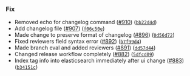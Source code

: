 ### Fix
* Removed echo for changelog command ([#910](https://github.com/amundsen-io/amundsenfrontendlibrary/issues/910)) ([`bb22d4d`](https://github.com/amundsen-io/amundsenfrontendlibrary/commit/bb22d4d2babc015752c2dd38d3a3c380ab62473e))
* Add changelog file ([#907](https://github.com/amundsen-io/amundsenfrontendlibrary/issues/907)) ([`f06c50e`](https://github.com/amundsen-io/amundsenfrontendlibrary/commit/f06c50e03372a76472e523d222cc14db553f8fee))
* Made change to preserve format of changelog ([#896](https://github.com/amundsen-io/amundsenfrontendlibrary/issues/896)) ([`0d56d72`](https://github.com/amundsen-io/amundsenfrontendlibrary/commit/0d56d7228c4bd5e4a484e896390f322a77704f11))
* Fixed reviewers field syntax error ([#892](https://github.com/amundsen-io/amundsenfrontendlibrary/issues/892)) ([`b7f99d4`](https://github.com/amundsen-io/amundsenfrontendlibrary/commit/b7f99d4abef2c8468550b151678cfa1b317d35d6))
* Made branch eval and added reviewers ([#891](https://github.com/amundsen-io/amundsenfrontendlibrary/issues/891)) ([`dd57d44`](https://github.com/amundsen-io/amundsenfrontendlibrary/commit/dd57d445f3e76d2deb558df67a62e1fbcb1826df))
* Changed release workflow completely ([#882](https://github.com/amundsen-io/amundsenfrontendlibrary/issues/882)) ([`5dfcd09`](https://github.com/amundsen-io/amundsenfrontendlibrary/commit/5dfcd09feb6b28d4fa2921ed21d545b319e46e95))
* Index tag info into elasticsearch immediately after ui change ([#883](https://github.com/amundsen-io/amundsenfrontendlibrary/issues/883)) ([`b34151c`](https://github.com/amundsen-io/amundsenfrontendlibrary/commit/b34151c3b989246513c1a0c0030d0193fefee962))
